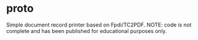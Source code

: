 # proto
 Simple document record printer based on Fpdi/TC2PDF. NOTE: code is not complete and has been published for educational purposes only.
